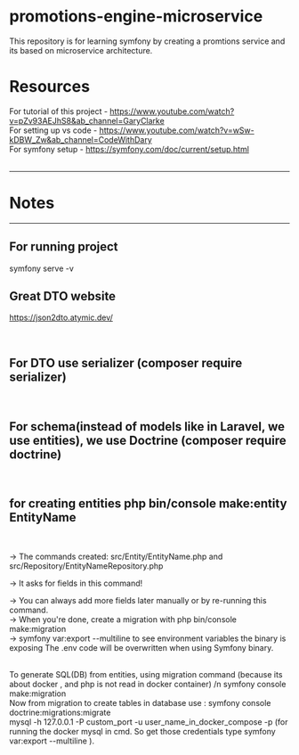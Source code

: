 # promotions-engine-microservice
This repository is for learning symfony by creating a promtions service and its based on microservice architecture. 
<br/>

# Resources
For tutorial of this project - https://www.youtube.com/watch?v=pZv93AEJhS8&ab_channel=GaryClarke
<br/>
For setting up vs code - https://www.youtube.com/watch?v=wSw-kDBW_Zw&ab_channel=CodeWithDary
<br/>
For symfony setup - https://symfony.com/doc/current/setup.html
<br/>
<br/>

--- 
# Notes
---
## For running project 
symfony serve -v
<br/>

## Great DTO website

https://json2dto.atymic.dev/

<br/>

## For DTO use serializer (composer require serializer)

<br/>

## For schema(instead of models like in Laravel, we use entities), we use Doctrine (composer require doctrine)

<br/>

## for creating entities php bin/console make:entity EntityName
 
 <br/>

 -> The commands created: src/Entity/EntityName.php and  src/Repository/EntityNameRepository.php
 <br/>

 -> It asks for fields in this command!
 <br/>

 -> You can always add more fields later manually or by re-running this command.
 <br/>
 -> When you're done, create a migration with php bin/console make:migration
 <br/>
 -> symfony var:export --multiline to see environment variables the binary is exposing
 The .env code will be overwritten when using Symfony binary.

<br/>
To generate SQL(DB) from entities, using migration command (because its about docker , and php is not read in docker container) 
/n
symfony console make:migration

<br/>
Now from migration to create tables in database use :
symfony console doctrine:migrations:migrate

<br/>
mysql -h 127.0.0.1 -P custom_port -u user_name_in_docker_compose -p (for running the docker mysql in cmd. So get those credentials type 
symfony var:export --multiline ).
